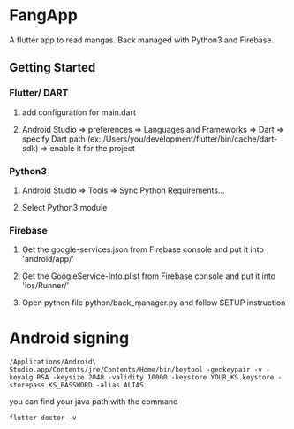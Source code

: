 # FangApp

A flutter app to read mangas.
Back managed with Python3 and Firebase.

## Getting Started

### Flutter/ DART
1) add configuration for main.dart

2) Android Studio => preferences => Languages and Frameworks => Dart
   => specify Dart path (ex: /Users/you/development/flutter/bin/cache/dart-sdk)
   => enable it for the project
   
### Python3
1) Android Studio => Tools => Sync Python Requirements...

2) Select Python3 module

### Firebase

1) Get the google-services.json from Firebase console and put it into
   'android/app/'

2) Get the GoogleService-Info.plist from Firebase console and put it into
   'ios/Runner/'
   
3) Open python file python/back_manager.py and follow SETUP instruction

# Android signing

```
/Applications/Android\ Studio.app/Contents/jre/Contents/Home/bin/keytool -genkeypair -v -keyalg RSA -keysize 2048 -validity 10000 -keystore YOUR_KS.keystore -storepass KS_PASSWORD -alias ALIAS
```

you can find your java path with the command

```
flutter doctor -v
```